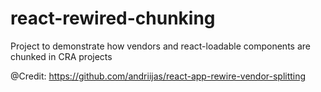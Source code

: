 # react-rewired-chunking

Project to demonstrate how vendors and react-loadable components are chunked in CRA projects

@Credit: 
https://github.com/andriijas/react-app-rewire-vendor-splitting
